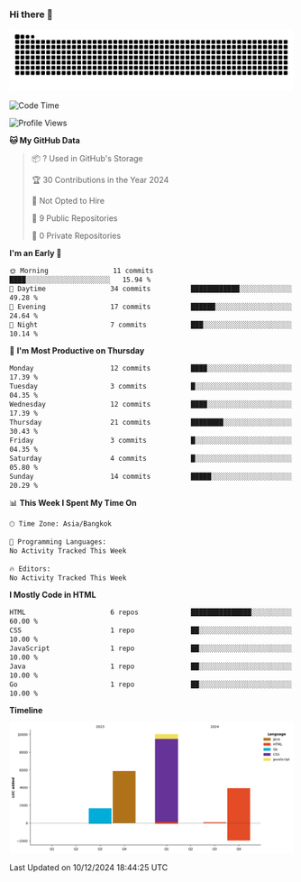 ### Hi there 👋

<!--
**kevlog/kevlog** is a ✨ _special_ ✨ repository because its `README.md` (this file) appears on your GitHub profile.

Here are some ideas to get you started:

- 🔭 I’m currently working on ...
- 🌱 I’m currently learning ...
- 👯 I’m looking to collaborate on ...
- 🤔 I’m looking for help with ...
- 💬 Ask me about ...
- 📫 How to reach me: ...
- 😄 Pronouns: ...
- ⚡ Fun fact: ...
-->

<picture>
  <source media="(prefers-color-scheme: dark)" srcset="https://raw.githubusercontent.com/kevlog/kevlog/output/github-contribution-grid-snake-dark.svg">
  <source media="(prefers-color-scheme: light)" srcset="https://raw.githubusercontent.com/kevlog/kevlog/output/github-contribution-grid-snake.svg">
  <img alt="github contribution grid snake animation" src="https://raw.githubusercontent.com/kevlog/kevlog/output/github-contribution-grid-snake-dark.svg">
</picture>

<!--START_SECTION:waka-->
![Code Time](http://img.shields.io/badge/Code%20Time-4%20hrs%204%20mins-blue)

![Profile Views](http://img.shields.io/badge/Profile%20Views-0-blue)

**🐱 My GitHub Data** 

> 📦 ? Used in GitHub's Storage 
 > 
> 🏆 30 Contributions in the Year 2024
 > 
> 🚫 Not Opted to Hire
 > 
> 📜 9 Public Repositories 
 > 
> 🔑 0 Private Repositories 
 > 
**I'm an Early 🐤** 

```text
🌞 Morning                11 commits          ████░░░░░░░░░░░░░░░░░░░░░   15.94 % 
🌆 Daytime                34 commits          ████████████░░░░░░░░░░░░░   49.28 % 
🌃 Evening                17 commits          ██████░░░░░░░░░░░░░░░░░░░   24.64 % 
🌙 Night                  7 commits           ███░░░░░░░░░░░░░░░░░░░░░░   10.14 % 
```
📅 **I'm Most Productive on Thursday** 

```text
Monday                   12 commits          ████░░░░░░░░░░░░░░░░░░░░░   17.39 % 
Tuesday                  3 commits           █░░░░░░░░░░░░░░░░░░░░░░░░   04.35 % 
Wednesday                12 commits          ████░░░░░░░░░░░░░░░░░░░░░   17.39 % 
Thursday                 21 commits          ████████░░░░░░░░░░░░░░░░░   30.43 % 
Friday                   3 commits           █░░░░░░░░░░░░░░░░░░░░░░░░   04.35 % 
Saturday                 4 commits           █░░░░░░░░░░░░░░░░░░░░░░░░   05.80 % 
Sunday                   14 commits          █████░░░░░░░░░░░░░░░░░░░░   20.29 % 
```


📊 **This Week I Spent My Time On** 

```text
🕑︎ Time Zone: Asia/Bangkok

💬 Programming Languages: 
No Activity Tracked This Week

🔥 Editors: 
No Activity Tracked This Week
```

**I Mostly Code in HTML** 

```text
HTML                     6 repos             ███████████████░░░░░░░░░░   60.00 % 
CSS                      1 repo              ██░░░░░░░░░░░░░░░░░░░░░░░   10.00 % 
JavaScript               1 repo              ██░░░░░░░░░░░░░░░░░░░░░░░   10.00 % 
Java                     1 repo              ██░░░░░░░░░░░░░░░░░░░░░░░   10.00 % 
Go                       1 repo              ██░░░░░░░░░░░░░░░░░░░░░░░   10.00 % 
```



**Timeline**

![Lines of Code chart](https://raw.githubusercontent.com/kevlog/kevlog/main/assets/bar_graph.png)


 Last Updated on 10/12/2024 18:44:25 UTC
<!--END_SECTION:waka-->
